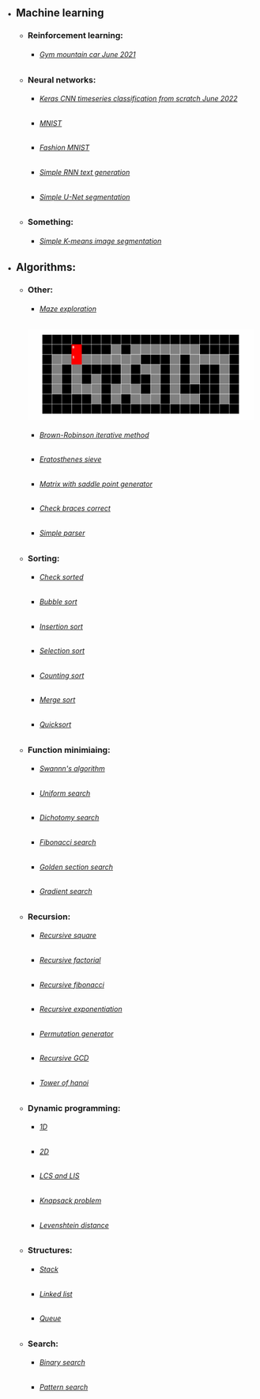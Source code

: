 - ## Machine learning
  - ### Reinforcement learning:
    - ###### [Gym mountain car June 2021](https://github.com/No1n/python_practice/blob/main/machine_learning/reinforcement_learning/mountain%20car/mountain_car.py)

  - ### Neural networks:
    - ###### [Keras CNN timeseries classification from scratch June 2022](https://github.com/No1n/python_practice/blob/main/machine_learning/keras%20timeseries%20classification%20from%20scratch/Keras%20timeseries%20classification.ipynb)
    - ###### [MNIST](https://github.com/No1n/python_practice/blob/main/machine_learning/neural_networks/MNIST.ipynb)
    - ###### [Fashion MNIST](https://github.com/No1n/python_practice/blob/main/machine_learning/neural_networks/MNIST%20Fashion.ipynb)
    - ###### [Simple RNN text generation](https://github.com/No1n/python_practice/blob/main/machine_learning/neural_networks/RNN%20text%20generation%20example.ipynb)
    - ###### [Simple U-Net segmentation](https://github.com/No1n/python_practice/blob/main/machine_learning/neural_networks/unet%20two%20bricks%20segmentation/unet%20two%20bricks%20segmentation.ipynb)

  - ### Something:
    - ###### [Simple K-means image segmentation](https://github.com/No1n/python_practice/blob/main/machine_learning/kmeans%20image%20clustering%20so%20bad.ipynb)

- ## Algorithms:
  
  - ### Other:
    - ###### [Maze exploration](https://github.com/No1n/python_practice/blob/main/other/maze%20exploration/maze%20exploration.py)
    ![til](https://github.com/No1n/python_practice/blob/main/other/maze%20exploration/animation%20without%20graph.gif)
    - ###### [Brown-Robinson iterative method](https://github.com/No1n/python_practice/blob/main/other/Brown-Robinson%20iterative%20method.py)
    - ###### [Eratosthenes sieve](https://github.com/No1n/python_practice/blob/main/other/eratosthenes_sieve.py)
    - ###### [Matrix with saddle point generator](https://github.com/No1n/python_practice/blob/main/other/Matrix%20with%20saddle%20point%20generator.py)
    - ###### [Check braces correct](https://github.com/No1n/python_practice/blob/main/other/Check%20braces%20correct.py)
    - ###### [Simple parser](https://github.com/No1n/python_practice/blob/main/other/simple%20parser/simple%20parser.py)
  
  - ### Sorting:
    - ###### [Check sorted](https://github.com/No1n/python_practice/blob/main/sorting/check_sorted.py)
    - ###### [Bubble sort](https://github.com/No1n/python_practice/blob/main/sorting/bubble_sort.py)
    - ###### [Insertion sort](https://github.com/No1n/python_practice/blob/main/sorting/insertion_sort.py)
    - ###### [Selection sort](https://github.com/No1n/python_practice/blob/main/sorting/selection_sort.py)
    - ###### [Counting sort](https://github.com/No1n/python_practice/blob/main/sorting/counting_sort.py)
    - ###### [Merge sort](https://github.com/No1n/python_practice/blob/main/sorting/merge_sort.py)
    - ###### [Quicksort](https://github.com/No1n/python_practice/blob/main/sorting/quick_sort.py)
 
  - ### Function minimiaing:
    - ###### [Swannn's algorithm](https://github.com/No1n/python_practice/blob/main/function_minimizing/swann_algorithm.py)
    - ###### [Uniform search](https://github.com/No1n/python_practice/blob/main/function_minimizing/uniform_min_search.py)
    - ###### [Dichotomy search](https://github.com/No1n/python_practice/blob/main/function_minimizing/dichotomy_min_search.py)
    - ###### [Fibonacci search](https://github.com/No1n/python_practice/blob/main/function_minimizing/fibonacci_min_search.py)
    - ###### [Golden section search](https://github.com/No1n/python_practice/blob/main/function_minimizing/golden_section_min_search.py)
    - ###### [Gradient search](https://github.com/No1n/python_practice/blob/main/function_minimizing/gradient_min_search.py)

  - ### Recursion:
    - ###### [Recursive square](https://github.com/No1n/python_practice/blob/main/recursion/recursive_square.py)
    - ###### [Recursive factorial](https://github.com/No1n/python_practice/blob/main/recursion/recuresive_factorial.py)
    - ###### [Recursive fibonacci](https://github.com/No1n/python_practice/blob/main/recursion/recuresive_fibonacci.py)
    - ###### [Recursive exponentiation](https://github.com/No1n/python_practice/blob/main/recursion/recursive_exponentiation.py)
    - ###### [Permutation generator](https://github.com/No1n/python_practice/blob/main/recursion/permutation_generator.py)
    - ###### [Recursive GCD](https://github.com/No1n/python_practice/blob/main/recursion/recursive_GCD.py)
    - ###### [Tower of hanoi](https://github.com/No1n/python_practice/blob/main/recursion/tower_of_hanoi.py)

  - ### Dynamic programming:
    - ###### [1D](https://github.com/No1n/python_practice/blob/main/dinamical_programming/1D.py)
    - ###### [2D](https://github.com/No1n/python_practice/blob/main/dinamical_programming/2D.py)
    - ###### [LCS and LIS](https://github.com/No1n/python_practice/blob/main/dinamical_programming/LCS_and_LIS.py)
    - ###### [Knapsack problem](https://github.com/No1n/python_practice/blob/main/dinamical_programming/knapsack_problem.py)
    - ###### [Levenshtein distance](https://github.com/No1n/python_practice/blob/main/dinamical_programming/levenshtein_distance.py)

  - ### Structures:
    - ###### [Stack](https://github.com/No1n/python_practice/blob/main/structures/stack.py)
    - ###### [Linked list](https://github.com/No1n/python_practice/blob/main/structures/linked%20list.py)
    - ###### [Queue](https://github.com/No1n/python_practice/blob/main/structures/queue.py)

  - ### Search:
    - ###### [Binary search](https://github.com/No1n/python_practice/blob/main/search/binary_search.py)
    - ###### [Pattern search](https://github.com/No1n/python_practice/blob/main/search/pattern_search.py)
